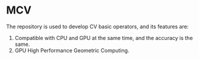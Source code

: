 # MCV

The repository is used to develop CV basic operators, and its features are:
1. Compatible with CPU and GPU at the same time, and the accuracy is the same.
2. GPU High Performance Geometric Computing.